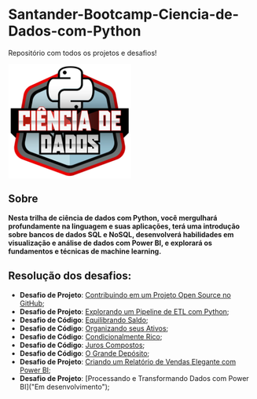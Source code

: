 # Santander-Bootcamp-Ciencia-de-Dados-com-Python
Repositório com todos os projetos e desafios!


<img src="images\logo.webp" align='center' alt="drawing" width="250" heigth="250"/>

## Sobre

**Nesta trilha de ciência de dados com Python, você mergulhará profundamente na linguagem e suas aplicações, terá uma introdução sobre bancos de dados SQL e NoSQL, desenvolverá habilidades em visualização e análise de dados com Power BI, e explorará os fundamentos e técnicas de machine learning.**

## Resolução dos desafios:

* **Desafio de Projeto**: [Contribuindo em um Projeto Open Source no GitHub](https://github.com/Jcnok/Santander-Bootcamp-Ciencia-de-Dados-com-Python/tree/main/DP1#desafio-contribuindo-em-um-projeto-open-source-no-github);
* **Desafio de Projeto**: [Explorando um Pipeline de ETL com Python](https://github.com/Jcnok/Santander-Bootcamp-Ciencia-de-Dados-com-Python/tree/main/DP2#etl-e-an%C3%A1lise-de-gastos-dos-deputados-federais);
* **Desafio de Código**: [Equilibrando Saldo](https://github.com/Jcnok/Santander-Bootcamp-Ciencia-de-Dados-com-Python/tree/main/DCs#desafio-equilibrando-saldo);
* **Desafio de Código**: [Organizando seus Ativos](https://github.com/Jcnok/Santander-Bootcamp-Ciencia-de-Dados-com-Python/tree/main/DCs#desafio-organizando-seus-ativos);
* **Desafio de Código**: [Condicionalmente Rico](https://github.com/Jcnok/Santander-Bootcamp-Ciencia-de-Dados-com-Python/tree/main/DCs#desafio-condicionalmente-rico);
* **Desafio de Código**: [Juros Compostos](https://github.com/Jcnok/Santander-Bootcamp-Ciencia-de-Dados-com-Python/tree/main/DCs#desafio-juros-compostos);
* **Desafio de Código**: [O Grande Depósito](https://github.com/Jcnok/Santander-Bootcamp-Ciencia-de-Dados-com-Python/tree/main/DCs#desafio-o-grande-dep%C3%B3sito);
* **Desafio de Projeto**: [Criando um Relatório de Vendas Elegante com Power BI](https://github.com/Jcnok/Santander-Bootcamp-Ciencia-de-Dados-com-Python/tree/main/DP3#desafio-criando-um-relat%C3%B3rio-de-vendas-elegante-com-power-bi);
* **Desafio de Projeto**: [Processando e Transformando Dados com Power BI]("Em desenvolvimento");

